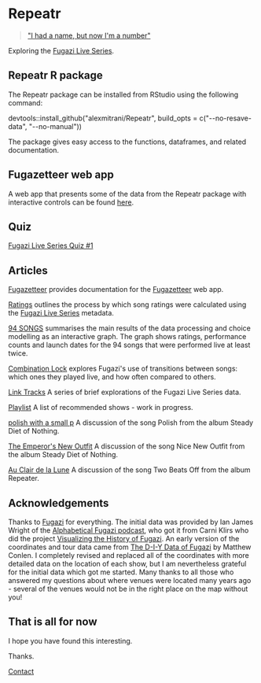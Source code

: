 # Repeatr

> ["I had a name, but now I'm a number"](https://fugazi.bandcamp.com/track/repeater)

Exploring the [Fugazi Live Series](https://www.dischord.com/fugazi_live_series).

## Repeatr R package

The Repeatr package can be installed from RStudio using the following command:

devtools::install_github("alexmitrani/Repeatr", build_opts = c("--no-resave-data", "--no-manual"))

The package gives easy access to the functions, dataframes, and related documentation.

## Fugazetteer web app

A web app that presents some of the data from the Repeatr package with interactive controls can be found [here](https://alexmitrani.shinyapps.io/Fugazetteer/).

## Quiz

[Fugazi Live Series Quiz #1](https://forms.gle/cxWd38nPi6Dtk9ub8)

## Articles

[Fugazetteer](articles/Fugaetteer.html) provides documentation for the [Fugazetteer](https://alexmitrani.shinyapps.io/Fugazetteer/) web app.

[Ratings](articles/Ratings.html) outlines the process by which song ratings were calculated using the [Fugazi Live Series](https://www.dischord.com/fugazi_live_series) metadata.

[94 SONGS](articles/94songs.html) summarises the main results of the data processing and choice modelling as an interactive graph. The graph shows ratings, performance counts and launch dates for the 94 songs that were performed live at least twice.

[Combination Lock](articles/CombinationLock.html) explores Fugazi's use of transitions between songs: which ones they played live, and how often compared to others.

[Link Tracks](articles/LinkTracks.html) A series of brief explorations of the Fugazi Live Series data.

[Playlist](articles/Playlist.html) A list of recommended shows - work in progress.

[polish with a small p](articles/polish%20with%20a%20small%20p.html) A discussion of the song Polish from the album Steady Diet of Nothing.

[The Emperor's New Outfit](articles/The%20Emperor's%20New%20Outfit.html) A discussion of the song Nice New Outfit from the album Steady Diet of Nothing.

[Au Clair de la Lune](articles/au%20clair%20de%20la%20lune.html) A discussion of the song Two Beats Off from the album Repeater.

## Acknowledgements

Thanks to [Fugazi](https://www.dischord.com/band/fugazi) for everything. The initial data was provided by Ian James Wright of the [Alphabetical Fugazi podcast](https://the-alphabetical-fugazi.pinecast.co/), who got it from Carni Klirs who did the project [Visualizing the History of Fugazi](https://www.carniklirs.com/project/fugazi). An early version of the coordinates and tour data came from [The D-I-Y Data of Fugazi](https://github.com/mathisonian/diy-data-fugazi) by Matthew Conlen. I completely revised and replaced all of the coordinates with more detailed data on the location of each show, but I am nevertheless grateful for the initial data which got me started. Many thanks to all those who answered my questions about where venues were located many years ago - several of the venues would not be in the right place on the map without you!

## That is all for now

I hope you have found this interesting.

Thanks.

[Contact](https://linktr.ee/fugazetteer)
